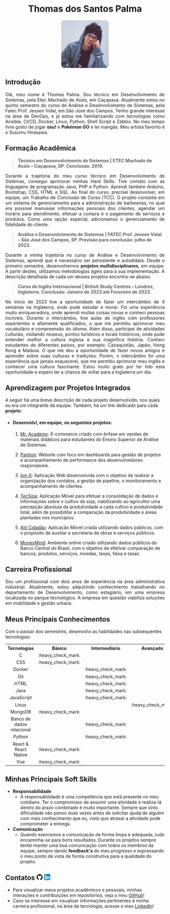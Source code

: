 <h1 align="center"><b>Thomas dos Santos Palma</h1></b>

<p align="center"> 
   <img src="./docs/assets/profile-picture.png" width="150" height="150">
</p>

## **Introdução**


<p align="justify">Olá, meu nome é Thomas Palma. Sou técnico em Desenvolvimento de Sistemas, pela Etec Machado de Assis, em Caçapava. Atualmente estou no quinto semestre do curso de Análise e Desenvolvimento de Sistemas, pela Fatec Prof. Jessen Vidal, em São José dos Campos. Tenho grande interesse na área de DevOps, e já estou me familiarizando com tecnologias como Ansible, CI/CD, Docker, Linux, Python, Shell Script e Zabbix. No meu tempo livre gosto de jogar <b>osu!</b> e <b>Pokémon GO</b> e ler mangás. Meu artista favorito é o Susumu Hirasawa.</p>


## **Formação Acadêmica**

 > **Técnico em Desenvolvimento de Sistemas | ETEC Machado de Assis – Caçapava, SP. Conclusão: 2019.**


 <p align="justify">Durante a trajetória do meu curso técnico em Desenvolvimento de Sistemas, consegui aprimorar minhas Hard Skills. Tive contato com as linguagens de programação Java, PHP e Python. Aprendi também Arduino, Bootstrap, CSS, HTML e SQL. Ao final do curso, precisei desenvolver, em equipe, um Trabalho de Conclusão de Curso (TCC). O projeto consistia em um sistema de gerenciamento para a administração de barbearias, no qual era possível manusear informações pessoais dos clientes, agendar um horário para atendimento, efetuar a compra e o pagamento de serviços e produtos. Como uma opção especial, adicionamos o gerenciamento de fidelidade do cliente.</p>


> **Análise e Desenvolvimento de Sistemas | FATEC Prof. Jessen Vidal – São José dos Campos, SP. Previsão para conclusão: julho de 2023.**

<p align="justify">Durante a minha trajetória no curso de Análise e Desenvolvimento de Sistemas, aprendi que é necessário ser persistente e autodidata. Desde o primeiro semestre, desenvolvemos <b>projetos multidisciplinares</b>, em equipe. A partir destes, utilizamos metodologias ágeis para a sua implementação. A descrição detalhada de cada um desses projetos encontra-se abaixo.</p>

> **Curso de Inglês Internacional | British Study Centres – Londres, Inglaterra. Conclusão: Janeiro de 2023 até Fevereiro de 2023.**

<p align="justify">No início de 2023 tive a oportunidade de fazer um intercâmbio de 4 semanas na Inglaterra, onde pude estudar e morar. Foi uma experiência muito enriquecedora, onde aprendi muitas coisas novas e conheci pessoas incríveis. Durante o intercâmbio, tive aulas de inglês com professores experientes e altamente qualificados, o que me permitiu aprimorar meu vocabulário e compreensão do idioma. Além disso, participei de atividades culturais, visitando museus, pontos turísticos e locais históricos, onde pude entender melhor a cultura inglesa e sua magnífica história. Conheci estudantes de diferentes países, por exemplo: Cazaquistão, Japão, Hong Kong e Malásia. O que me deu a oportunidade de fazer novos amigos e aprender sobre suas culturas e tradições. Porém, o intercâmbio foi uma experiência que jamais esquecerei, que me permitiu aprimorar meu inglês e conhecer uma cultura fascinante. Estou muito grato por ter tido esta oportunidade e espero ter a chance de voltar para a Inglaterra um dia.</p>

## **Aprendizagem por Projetos Integrados**
A seguir há uma breve descrição de cada projeto desenvolvido, nos quais eu era um integrante da equipe. Também, há um link dedicado para cada **projeto**:

 - <h4><b>Desenvolvi, em equipe, os seguintes projetos:</h4></b>

   1. [Mr. Academy](https://github.com/ThomasPalma1/portfolio-tg/tree/main/APIs/FatecAPI-01): E-commerce criado com ênfase em vendas de materiais didáticos para estudantes do Ensino Superior de Análise de Sistemas.


   2. [Pantion](https://github.com/ThomasPalma1/portfolio-tg/tree/main/APIs/FatecAPI-02): Website com foco em dashboards para gestão de projetos e acompanhamento de performance dos desenvolvedores responsáveis.


   3. [Ion-X](https://github.com/ThomasPalma1/portfolio-tg/tree/main/APIs/FatecAPI-03): Aplicação Web desenvolvida com o objetivo de realizar a organização dos contatos, a gestão de pipeline, o monitoramento e acompanhamento de clientes.


   4. [TecSoja](https://github.com/ThomasPalma1/portfolio-tg/tree/main/APIs/FatecAPI-04): Aplicação Móvel para efetuar a consolidação de dados e informações sobre o cultivo da soja, viabilizando ao agricultor uma percepção absoluta da produtividade a cada cultivo e produtividade total, além de possibilitar a comparação da produtividade e áreas plantadas nos municípios.


   5. [Alô Cidadão](https://github.com/ThomasPalma1/portfolio-tg/tree/main/APIs/FatecAPI-05): Aplicação Móvel criada utilizando dados públicos, com o propósito de auxiliar a secretaria de obras e serviços públicos.


   6. [MoneyMind](https://github.com/ThomasPalma1/portfolio-tg/tree/main/APIs/FatecAPI-06): Ambiente online criado utilizando dados públicos do Banco Central do Brasil, com o objetivo de efetivar comparação de bancos, produtos, serviços, moedas, taxas, faixa e taxas.


 ## **Carreira Profissional**
 <p align="justify">Sou um profissional com dois anos de experiência na área administrativa industrial. Atualmente, estou adquirindo conhecimento trabalhando no departamento de Desenvolvimento, como estagiário, em uma empresa localizada no parque tecnológico. A empresa em questão viabiliza soluções em mobilidade e gestão urbana.</p>

## **Meus Principais Conhecimentos**
Com o passar dos semestres, desenvolvi as habilidades nas subsequentes tecnologias: 
<table>
    <tr>
        <th align="center">Tecnologias</th>
        <th align="center">Básico</th>
        <th align="center">Intermediário</th>
        <th align="center">Avançado</th>
    </tr>
    <tr>
        <td align="center">C</td>
        <td align="center">:heavy_check_mark:</td>
        <td></td>
        <td></td>
    </tr>
    <tr>
        <td align="center">CSS</td>
        <td align="center">:heavy_check_mark:</td>
        <td align="center"></td>
        <td></td>
    </tr>
    <tr>
        <td align="center">Docker</td>
        <td></td>
        <td align="center">:heavy_check_mark:</td>
        <td></td>
    </tr>
    <tr>
        <td align="center">Git</td>
        <td></td>
        <td align="center">:heavy_check_mark:</td>
        <td></td>
    </tr>
    <tr>
        <td align="center">HTML</td>
        <td></td>
        <td align="center">:heavy_check_mark:</td>
        <td></td>
    </tr>
    <tr>
        <td align="center">Java</td>
        <td></td>
        <td align="center">:heavy_check_mark:</td>
        <td></td>
    </tr>
    <tr>
        <td align="center">JavaScript</td>
        <td></td>
        <td align="center">:heavy_check_mark:</td>
        <td></td>
    </tr>
    <tr>
        <td align="center">Linux</td>
        <td></td>
        <td></td>
        <td align="center">:heavy_check_mark:</td>
    </tr>
    <tr>
        <td align="center">MongoDB</td>
        <td align="center">:heavy_check_mark:</td>
        <td></td>
        <td></td>
    </tr>
    <tr>
        <td align="center">Banco de dados relacional</td>
        <td></td>
        <td align="center">:heavy_check_mark:</td>
        <td></td>
    </tr>
    <tr>
        <td align="center">Python</td>
        <td></td>
        <td align="center">:heavy_check_mark:</td>
        <td></td>
    </tr>
    <tr>
        <td align="center">React & React Native</td>
        <td align="center">:heavy_check_mark:</td>
        <td></td>
        <td></td>
    </tr>
       <tr>
        <td align="center">Vue</td>
        <td align="center">:heavy_check_mark:</td>
        <td></td>
        <td></td>
    </tr>
</table>
  
## **Minhas Principais Soft Skills**
* **Responsabilidade** 
   - A responsabilidade é uma competência que está presente no meu cotidiano. Ter o compromisso de assumir uma atividade e realiza-lá dentro do prazo combinado é muito importante. Sempre que sinto dificuldade não penso duas vezes antes de solicitar ajuda de alguém com mais conhecimento que eu, visto que atrasar a atividade pode comprometer a entrega.
* **Comunicação**
   - Quando exercemos a comunicação de forma limpa e adequada, tudo encaminha-se para bons resultados. Durante os projetos sempre tentei manter uma boa comunicação com todos os membros da equipe, sempre dando **feedback's** do meu progresso e expressando o meu ponto de vista de forma construtiva para a qualidade do projeto. 

## **Contatos** <img src="./docs/assets/github-icon.png"  width="19" height="19"> <img src="./docs/assets/linkedin-icon.png"  width="19" height="19">
* Para visualizar meus projetos acadêmicos e pessoais, minhas interações e contribuições em repositórios, veja o meu [GitHub](https://github.com/ThomasPalma1)!
* Caso se interesse em visualizar informações pertinentes à minha carreira profissional, na área da tecnologia, acesse o meu [LinkedIn](https://www.linkedin.com/in/thomas-palma-0764b81b3/)!
